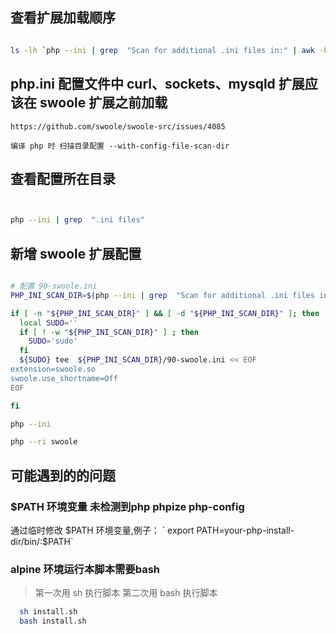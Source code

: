 ## 查看扩展加载顺序

```bash

ls -lh `php --ini | grep  "Scan for additional .ini files in:" | awk -F 'in:' '{ print $2 }' | xargs`

```

## php.ini 配置文件中 curl、sockets、mysqld 扩展应该在 swoole 扩展之前加载

    https://github.com/swoole/swoole-src/issues/4085

    编译 php 时 扫描目录配置 --with-config-file-scan-dir

## 查看配置所在目录

```bash


php --ini | grep  ".ini files"

```

## 新增 swoole 扩展配置

```bash

# 配置 90-swoole.ini
PHP_INI_SCAN_DIR=$(php --ini | grep  "Scan for additional .ini files in:" | awk -F 'in:' '{ print $2 }' | xargs)

if [ -n "${PHP_INI_SCAN_DIR}" ] && [ -d "${PHP_INI_SCAN_DIR}" ]; then
  local SUDO=''
  if [ ! -w "${PHP_INI_SCAN_DIR}" ] ; then
    SUDO='sudo'
  fi
  ${SUDO} tee  ${PHP_INI_SCAN_DIR}/90-swoole.ini << EOF
extension=swoole.so
swoole.use_shortname=Off
EOF

fi

php --ini

php --ri swoole

```

## 可能遇到的的问题

### $PATH 环境变量 未检测到php phpize php-config

通过临时修改 $PATH 环境变量,例子：
` export PATH=your-php-install-dir/bin/:$PATH`

### alpine 环境运行本脚本需要bash

> 第一次用 sh 执行脚本
> 第二次用 bash 执行脚本

```bash
  sh install.sh
  bash install.sh
```
